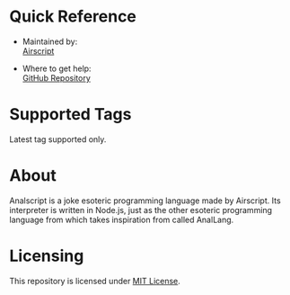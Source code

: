 # Quick Reference
- Maintained by:  
[Airscript](https://github.com/airscripts)

- Where to get help:  
[GitHub Repository](https://github.com/airscripts/analscript/issues/)  

# Supported Tags
Latest tag supported only.  

# About
Analscript is a joke esoteric programming language made by Airscript. Its interpreter is written in Node.js, just as the other esoteric programming language from which takes inspiration from called AnalLang.

# Licensing
This repository is licensed under [MIT License](https://github.com/airscripts/analscript/blob/main/LICENSE).
